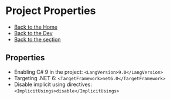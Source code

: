 # Project Properties

- [Back to the Home](../../README.md)
- [Back to the Dev](../README.md)
- [Back to the section](README.md)

## Properties
- Enabling C# 9 in the project: `<LangVersion>9.0</LangVersion>`
- Targeting .NET 6: `<TargetFramework>net6.0</TargetFramework>`
- Disable implicit using directives: `<ImplicitUsings>disable</ImplicitUsings>`
